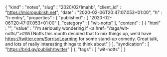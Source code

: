 {
  "kind" : "notes",
  "slug" : "2020/02/1mahb",
  "client_id" : "https://micropublish.net",
  "date" : "2020-02-06T20:47:07.053+01:00",
  "h" : "h-entry",
  "properties" : {
    "published" : [ "2020-02-06T20:47:07.053+01:00" ],
    "category" : [ "wit-notts" ],
    "content" : [ {
      "html" : "",
      "value" : "I'm seriously wondering if <a href=\"/tags/wit-notts/\">#WiTNotts</a> this month decided that to mix things up, we'd have https://twitter.com/SorrisoLearning for some stand-up comedy. Great talk, and lots of really interesting things to think about"
    } ],
    "syndication" : [ "https://brid.gy/publish/twitter" ]
  },
  "tags" : [ "wit-notts" ]
}
